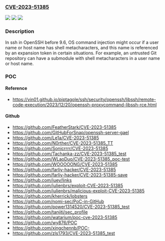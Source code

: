 ### [CVE-2023-51385](https://cve.mitre.org/cgi-bin/cvename.cgi?name=CVE-2023-51385)
![](https://img.shields.io/static/v1?label=Product&message=n%2Fa&color=blue)
![](https://img.shields.io/static/v1?label=Version&message=n%2Fa&color=blue)
![](https://img.shields.io/static/v1?label=Vulnerability&message=n%2Fa&color=brighgreen)

### Description

In ssh in OpenSSH before 9.6, OS command injection might occur if a user name or host name has shell metacharacters, and this name is referenced by an expansion token in certain situations. For example, an untrusted Git repository can have a submodule with shell metacharacters in a user name or host name.

### POC

#### Reference
- https://vin01.github.io/piptagole/ssh/security/openssh/libssh/remote-code-execution/2023/12/20/openssh-proxycommand-libssh-rce.html

#### Github
- https://github.com/FeatherStark/CVE-2023-51385
- https://github.com/GitHubForSnap/openssh-server-gael
- https://github.com/Le1a/CVE-2023-51385
- https://github.com/N0rther/CVE-2023-51385_TT
- https://github.com/Sonicrrrr/CVE-2023-51385
- https://github.com/Tachanka-zz/CVE-2023-51385_test
- https://github.com/WLaoDuo/CVE-2023-51385_poc-test
- https://github.com/WOOOOONG/CVE-2023-51385
- https://github.com/farliy-hacker/CVE-2023-51385
- https://github.com/farliy-hacker/CVE-2023-51385-save
- https://github.com/juev/links
- https://github.com/julienbrs/exploit-CVE-2023-51385
- https://github.com/julienbrs/malicious-exploit-CVE-2023-51385
- https://github.com/kherrick/lobsters
- https://github.com/nomi-sec/PoC-in-GitHub
- https://github.com/power1314520/CVE-2023-51385_test
- https://github.com/tanjiti/sec_profile
- https://github.com/watarium/poc-cve-2023-51385
- https://github.com/wy876/POC
- https://github.com/xingchennb/POC-
- https://github.com/zls1793/CVE-2023-51385_test

